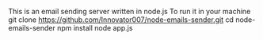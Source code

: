 This is an email sending server written in node.js
To run it in your machine
git clone https://github.com/Innovator007/node-emails-sender.git
cd node-emails-sender
npm install
node app.js